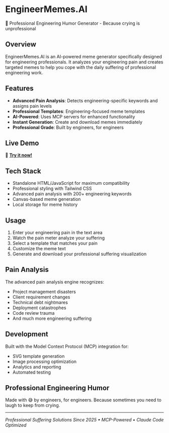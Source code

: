 # EngineerMemes.AI

🤖 Professional Engineering Humor Generator - Because crying is unprofessional

## Overview

EngineerMemes.AI is an AI-powered meme generator specifically designed for engineering professionals. It analyzes your engineering pain and creates targeted memes to help you cope with the daily suffering of professional engineering work.

## Features

- **Advanced Pain Analysis**: Detects engineering-specific keywords and assigns pain levels
- **Professional Templates**: Engineering-focused meme templates 
- **AI-Powered**: Uses MCP servers for enhanced functionality
- **Instant Generation**: Create and download memes immediately
- **Professional Grade**: Built by engineers, for engineers

## Live Demo

🚀 **[Try it now!](https://your-netlify-url.netlify.app)**

## Tech Stack

- Standalone HTML/JavaScript for maximum compatibility
- Professional styling with Tailwind CSS
- Advanced pain analysis with 200+ engineering keywords
- Canvas-based meme generation
- Local storage for meme history

## Usage

1. Enter your engineering pain in the text area
2. Watch the pain meter analyze your suffering
3. Select a template that matches your pain
4. Customize the meme text
5. Generate and download your professional suffering visualization

## Pain Analysis

The advanced pain analysis engine recognizes:
- Project management disasters
- Client requirement changes
- Technical debt nightmares
- Deployment catastrophes
- Code review trauma
- And much more engineering suffering

## Development

Built with the Model Context Protocol (MCP) integration for:
- SVG template generation
- Image processing optimization
- Analytics and reporting
- Automated testing

## Professional Engineering Humor

Made with 😅 by engineers, for engineers. Because sometimes you need to laugh to keep from crying.

---

*Professional Suffering Solutions Since 2025 • MCP-Powered • Claude Code Optimized*
